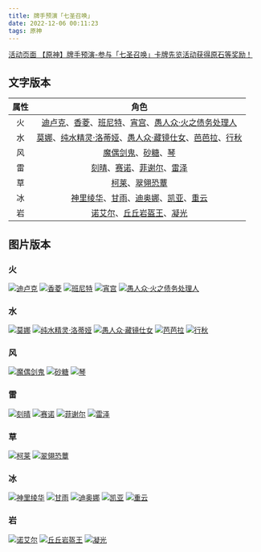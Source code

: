 ```yaml
---
title: 牌手预演「七圣召唤」
date: 2022-12-06 00:11:23
tags: 原神
---
```

[活动页面 【原神】牌手预演-参与「七圣召唤」卡牌先览活动获得原石等奖励！](https://webstatic.mihoyo.com/ys/event/e20221205-card-cnhdui/index.html)

## 文字版本 ##

| 属性 | 角色 |
|:---:|:---:|
| 火 | [迪卢克](https://mhyurl.cn/9cO7BBAd?giftType=give&shareCode=MThsOkNBNlpZUUQ3Mk4=)、[香菱](https://mhyurl.cn/9cO7BBAd?giftType=give&shareCode=MThtOkNBNlpZUUQ3Mk4=)、[班尼特](https://mhyurl.cn/9cO7BBAd?giftType=give&shareCode=MThuOkNBNlpZUUQ3Mk4=)、[宵宫](https://mhyurl.cn/9cO7BBAd?giftType=give&shareCode=MThwOkNBNlpZUUQ3Mk4=)、[愚人众·火之债务处理人](https://mhyurl.cn/9cO7BBAd?giftType=give&shareCode=Mjd0OkNBNlpZUUQ3Mk4=) |
| 水 | [莫娜](https://mhyurl.cn/9cO7BBAd?giftType=give&shareCode=MTVqOkNBNlpZUUQ3Mk4=)、[纯水精灵·洛蒂娅](https://mhyurl.cn/9cO7BBAd?giftType=give&shareCode=MjRwOkNBNlpZUUQ3Mk4=)、[愚人众·藏镜仕女](https://mhyurl.cn/9cO7BBAd?giftType=give&shareCode=MjRxOkNBNlpZUUQ3Mk4=)、[芭芭拉](https://mhyurl.cn/9cO7BBAd?giftType=give&shareCode=MTVoOkNBNlpZUUQ3Mk4=)、[行秋](https://mhyurl.cn/9cO7BBAd?giftType=give&shareCode=MTVpOkNBNlpZUUQ3Mk4=) |
| 风 | [魔偶剑鬼](https://mhyurl.cn/9cO7BBAd?giftType=give&shareCode=MmU1OkNBNlpZUUQ3Mk4=)、[砂糖](https://mhyurl.cn/9cO7BBAd?giftType=give&shareCode=MWV0OkNBNlpZUUQ3Mk4=)、[琴](https://mhyurl.cn/9cO7BBAd?giftType=give&shareCode=MWV1OkNBNlpZUUQ3Mk4=) |
| 雷 | [刻晴](https://mhyurl.cn/9cO7BBAd?giftType=give&shareCode=MWJyOkNBNlpZUUQ3Mk4=)、[赛诺](https://mhyurl.cn/9cO7BBAd?giftType=give&shareCode=MWJzOkNBNlpZUUQ3Mk4=)、[菲谢尔](https://mhyurl.cn/9cO7BBAd?giftType=give&shareCode=MWJwOkNBNlpZUUQ3Mk4=)、[雷泽](https://mhyurl.cn/9cO7BBAd?giftType=give&shareCode=MWJxOkNBNlpZUUQ3Mk4=) |
| 草 | [柯莱](https://mhyurl.cn/9cO7BBAd?giftType=give&shareCode=MWw1OkNBNlpZUUQ3Mk4=)、[翠翎恐蕈](https://mhyurl.cn/9cO7BBAd?giftType=give&shareCode=MmtkOkNBNlpZUUQ3Mk4=) |
| 冰 | [神里绫华](https://mhyurl.cn/9cO7BBAd?giftType=give&shareCode=MTJoOkNBNlpZUUQ3Mk4=)、[甘雨](https://mhyurl.cn/9cO7BBAd?giftType=give&shareCode=MTJkOkNBNlpZUUQ3Mk4=)、[迪奥娜](https://mhyurl.cn/9cO7BBAd?giftType=give&shareCode=MTJlOkNBNlpZUUQ3Mk4=)、[凯亚](https://mhyurl.cn/9cO7BBAd?giftType=give&shareCode=MTJmOkNBNlpZUUQ3Mk4=)、[重云](https://mhyurl.cn/9cO7BBAd?giftType=give&shareCode=MTJnOkNBNlpZUUQ3Mk4=) |
| 岩 | [诺艾尔](https://mhyurl.cn/9cO7BBAd?giftType=give&shareCode=MWkyOkNBNlpZUUQ3Mk4=)、[丘丘岩盔王](https://mhyurl.cn/9cO7BBAd?giftType=give&shareCode=Mmg5OkNBNlpZUUQ3Mk4=)、[凝光](https://mhyurl.cn/9cO7BBAd?giftType=give&shareCode=MWkxOkNBNlpZUUQ3Mk4=) |

## 图片版本 ##

### 火 ###
[![迪卢克](https://webstatic.mihoyo.com/upload/event/2022/12/05/103126161/a99b1a63467e45310f34def1f23dbfe8_3613393823761498301.jpeg)](https://mhyurl.cn/9cO7BBAd?giftType=give&shareCode=MThsOkNBNlpZUUQ3Mk4=)
[![香菱](https://webstatic.mihoyo.com/upload/event/2022/12/05/103126161/0d9eab3fbb253a1336e17e44b64293a2_7571334669291900322.jpeg)](https://mhyurl.cn/9cO7BBAd?giftType=give&shareCode=MThtOkNBNlpZUUQ3Mk4=)
[![班尼特](https://webstatic.mihoyo.com/upload/event/2022/12/05/103126161/61e73791ef4bf0c94576687df21b6556_4992470684430160524.jpeg)](https://mhyurl.cn/9cO7BBAd?giftType=give&shareCode=MThuOkNBNlpZUUQ3Mk4=)
[![宵宫](https://webstatic.mihoyo.com/upload/event/2022/12/05/103126161/40166f50232876ecfc88a17322804c62_9052745766944547035.jpeg)](https://mhyurl.cn/9cO7BBAd?giftType=give&shareCode=MThwOkNBNlpZUUQ3Mk4=)
[![愚人众·火之债务处理人](https://webstatic.mihoyo.com/upload/event/2022/12/05/103126161/e99073d259b08b1923c6ea7e9e1d8dcb_1785044658742923282.jpeg)](https://mhyurl.cn/9cO7BBAd?giftType=give&shareCode=Mjd0OkNBNlpZUUQ3Mk4=)

### 水 ###
[![莫娜](https://webstatic.mihoyo.com/upload/event/2022/12/05/103126161/beeeab6a60216a3fe096a50fc71fb08d_6644170456451084455.jpeg)](https://mhyurl.cn/9cO7BBAd?giftType=give&shareCode=MTVqOkNBNlpZUUQ3Mk4=)
[![纯水精灵·洛蒂娅](https://webstatic.mihoyo.com/upload/event/2022/12/05/103126161/90098a591ff87a37aee3db58b01ec760_8869558664797136317.jpeg)](https://mhyurl.cn/9cO7BBAd?giftType=give&shareCode=MjRwOkNBNlpZUUQ3Mk4=)
[![愚人众·藏镜仕女](https://webstatic.mihoyo.com/upload/event/2022/12/05/103126161/f8dc85156f2cd04bb821b17ce52f0d37_4411855087549477241.jpeg)](https://mhyurl.cn/9cO7BBAd?giftType=give&shareCode=MjRxOkNBNlpZUUQ3Mk4=)
[![芭芭拉](https://webstatic.mihoyo.com/upload/event/2022/12/05/103126161/a9b7eccd3c872f5ea44b38c9e0dddc11_2971049036983336833.jpeg)](https://mhyurl.cn/9cO7BBAd?giftType=give&shareCode=MTVoOkNBNlpZUUQ3Mk4=)
[![行秋](https://webstatic.mihoyo.com/upload/event/2022/12/05/103126161/7c991cda512dd6db52181b81d6064aa5_2814024352431123986.jpeg)](https://mhyurl.cn/9cO7BBAd?giftType=give&shareCode=MTVpOkNBNlpZUUQ3Mk4=)

### 风 ###
[![魔偶剑鬼](https://webstatic.mihoyo.com/upload/event/2022/12/05/103126161/07eec66b1e506c02d66ca502f01ecf3f_8516228312594736380.jpeg)](https://mhyurl.cn/9cO7BBAd?giftType=give&shareCode=MmU1OkNBNlpZUUQ3Mk4=)
[![砂糖](https://webstatic.mihoyo.com/upload/event/2022/12/05/103126161/d4d0f6601f932fd6efd0d075e9f5439d_3998075978342732277.jpeg)](https://mhyurl.cn/9cO7BBAd?giftType=give&shareCode=MWV0OkNBNlpZUUQ3Mk4=)
[![琴](https://webstatic.mihoyo.com/upload/event/2022/12/05/103126161/0506768fb494e8ce88a971d6b89ff402_5300953663852672522.jpeg)](https://mhyurl.cn/9cO7BBAd?giftType=give&shareCode=MWV1OkNBNlpZUUQ3Mk4=)

### 雷 ###
[![刻晴](https://webstatic.mihoyo.com/upload/event/2022/12/05/103126161/b21147e41027f8ac62cdbd12c1a891fd_3310852009441388061.jpeg)](https://mhyurl.cn/9cO7BBAd?giftType=give&shareCode=MWJyOkNBNlpZUUQ3Mk4=)
[![赛诺](https://webstatic.mihoyo.com/upload/event/2022/12/05/103126161/08e55bea3dd12161d40845ef3f802649_590709336755168241.jpeg)](https://mhyurl.cn/9cO7BBAd?giftType=give&shareCode=MWJzOkNBNlpZUUQ3Mk4=)
[![菲谢尔](https://webstatic.mihoyo.com/upload/event/2022/12/05/103126161/55b654641ce6e8a44b0f94dd8e6a458c_6962280746269772601.jpeg)](https://mhyurl.cn/9cO7BBAd?giftType=give&shareCode=MWJwOkNBNlpZUUQ3Mk4=)
[![雷泽](https://webstatic.mihoyo.com/upload/event/2022/12/05/103126161/3929342efa7642d9766abf2157e0b4e7_7305491720696974239.jpeg)](https://mhyurl.cn/9cO7BBAd?giftType=give&shareCode=MWJxOkNBNlpZUUQ3Mk4=)

### 草 ###
[![柯莱](https://webstatic.mihoyo.com/upload/event/2022/12/05/103126161/6612506a0f1a94d053885bffec0ef078_6543804004488520655.jpeg)](https://mhyurl.cn/9cO7BBAd?giftType=give&shareCode=MWw1OkNBNlpZUUQ3Mk4=)
[![翠翎恐蕈](https://webstatic.mihoyo.com/upload/event/2022/12/05/103126161/c5b70e6ecdfd6fc1da88568b07c19f02_5698027297014859558.jpeg)](https://mhyurl.cn/9cO7BBAd?giftType=give&shareCode=MmtkOkNBNlpZUUQ3Mk4=)

### 冰 ###

[![神里绫华](https://webstatic.mihoyo.com/upload/event/2022/12/05/103126161/9adf0242048ecba237db5788aa59a1b1_241984596470715225.jpeg)](https://mhyurl.cn/9cO7BBAd?giftType=give&shareCode=MTJoOkNBNlpZUUQ3Mk4=)
[![甘雨](https://webstatic.mihoyo.com/upload/event/2022/12/05/103126161/cf827556daaf917480b2c37a52f979d0_3084175762446244877.jpeg)](https://mhyurl.cn/9cO7BBAd?giftType=give&shareCode=MTJkOkNBNlpZUUQ3Mk4=)
[![迪奥娜](https://webstatic.mihoyo.com/upload/event/2022/12/05/103126161/3b2e2ac459ddb58ae397abce047eab04_2407711526625194078.jpeg)](https://mhyurl.cn/9cO7BBAd?giftType=give&shareCode=MTJlOkNBNlpZUUQ3Mk4=)
[![凯亚](https://webstatic.mihoyo.com/upload/event/2022/12/05/103126161/5a9872b6e232d7af07626eb46b84ff93_1124290969082236862.jpeg)](https://mhyurl.cn/9cO7BBAd?giftType=give&shareCode=MTJmOkNBNlpZUUQ3Mk4=)
[![重云](https://webstatic.mihoyo.com/upload/event/2022/12/05/103126161/496b52f84bffa0efce74c46b117d5a9e_943510694773561117.jpeg)](https://mhyurl.cn/9cO7BBAd?giftType=give&shareCode=MTJnOkNBNlpZUUQ3Mk4=)

### 岩 ###
[![诺艾尔](https://webstatic.mihoyo.com/upload/event/2022/12/05/103126161/ba6e4aefb03b214b93aa8f3c7f0a5880_8089160145780068511.jpeg)](https://mhyurl.cn/9cO7BBAd?giftType=give&shareCode=MWkyOkNBNlpZUUQ3Mk4=)
[![丘丘岩盔王](https://webstatic.mihoyo.com/upload/event/2022/12/05/103126161/7e32053611e994ea26792b9d950b03b4_3207335015112536426.jpeg)](https://mhyurl.cn/9cO7BBAd?giftType=give&shareCode=Mmg5OkNBNlpZUUQ3Mk4=)
[![凝光](https://webstatic.mihoyo.com/upload/event/2022/12/05/103126161/e8c7126b105595cb43152f4241168f85_342677157646063884.jpeg)](https://mhyurl.cn/9cO7BBAd?giftType=give&shareCode=MWkxOkNBNlpZUUQ3Mk4=)
